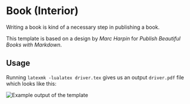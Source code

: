 # Book (Interior)

Writing a book is kind of a necessary step in publishing a book.

This template is based on a design by *Marc Harpin* for *Publish Beautiful Books with Markdown*.

## Usage

Running `latexmk -lualatex driver.tex` gives us an output `driver.pdf` file which looks like this:

![Example output of the template](driver.png)
